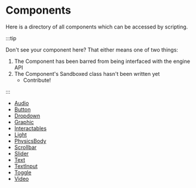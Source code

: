 # Components

Here is a directory of all components which can be accessed by scripting.

:::tip

Don't see your component here? That either means one of two things:

1. The Component has been barred from being interfaced with the engine API
2. The Component's Sandboxed class hasn't been written yet
    + Contribute!

:::

+ [Audio](./audio/index.md)
+ [Button](./button/index.md)
+ [Dropdown](./dropdown/index.md)
+ [Graphic](./graphic/index.md)
+ [Interactables](./interactables/index.md)
+ [Light](./light/index.md)
+ [PhysicsBody](./physicsbody/index.md)
+ [Scrollbar](./scrollbar/index.md)
+ [Slider](./slider/index.md)
+ [Text](./text/index.md)
+ [TextInput](./textinput/index.md)
+ [Toggle](./toggle/index.md)
+ [Video](./video/index.md)